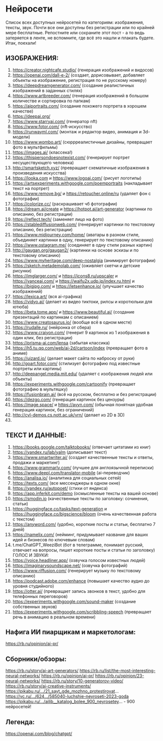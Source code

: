 # Нейросети
Список всех доступных нейросетей по категориям: изображения, тексты, звук. Почти все они доступны без регистрации или по крайней мере бесплатные.
Репостните или сохраните этот пост - а то ведь затеряется в ленте, не вспомните, где всё это нашли и плакать будете. Итак, поехали!
## ИЗОБРАЖЕНИЯ:
1. https://creator.nightcafe.studio/ (генерация изображений и видосов)
2. https://openai.com/dall-e-2/ (создает, дорисовывает, добавляет объекты на изображение, регистрация по не русскому номеру)
3. https://deepdreamgenerator.com/ (создание реалистичных изображений в заданных стилях)
4. https://www.artbreeder.com/ (генерация изображений в большом количестве и сортировка по папкам)
5. https://aiportraits.com/ (создание похожего портрета в хорошем качестве)
6. https://deepai.org/
7. https://www.starryai.com/ (генератор nft)
8. https://www.fotor.com/ (nft-искусство)
9. https://runwayml.com/ (монтаж и редактор видео, анимация и 3d-модели)
10. https://www.wombo.art/ (сюррреалистичные дизайны, превращает фото в мультфильмы)
11. https://images.ai/ (классека!)
12. https://thispersondoesnotexist.com/ (генерирует портрет несуществующего человека)
13. http://smartsketch.xyz/ (превращает схематичные изображения в произведения искусства) 
14. https://looka.com и https://www.logoai.com/ (рисует логотипы)
15. https://artsexperiments.withgoogle.com/poemportraits (накладывает текст на портрет)
16. https://www.remove.bg/ и https://retoucher.online/ru (удаляет фон с фотографии)
17. https://colorize.cc/ (раскрашивает чб фотографии)
18. https://dream.ai/create и https://hotpot.ai/art-generator (картинки по описанию, без регистрации)
19. https://reflect.tech/ (заменяет лицо на фото)
20. https://stablediffusionweb.com/ (генерирует картинки по текстовому описанию, без регистрации)
21. https://www.midjourney.com/home/ (аватары в разном стиле, объединяет картинки в одну, генерирует по текстовому описанию)
22. https://www.ostagram.me/ (соединяет в одну стили разных картин)
23. http://gaugan.org/gaugan2/ (картинки на основе эскизы и по текстовому описанию)
24. https://www.myheritage.com/deep-nostalgia (анимирует фотографии)
25. https://sketch.metademolab.com/ (оживляет скетчи и детские рисунки)
26. https://imglarger.com/ и https://icons8.ru/upscaler и https://vanceai.com/ и  https://waifu2x.udp.jp/index.ru.html и https://bigjpg.com/ и https://letsenhance.io/ (улучшает качество изображений)
27. https://lexica.art/ (вся ai-графика)
28. https://vidyo.ai/ (делает из видео тиктоки, рилсы и коротюльки для ютюба)
29. https://beta.tome.app/ и https://www.beautiful.ai/ (создание презентаций по картинкам с описанием)
30. https://www.creatosaurus.io/ (вообще всё в одном месте)
31. https://rudalle.ru/ (нейронка от сбера)
32. https://www.craiyon.com/ (генерит 9 картинок из 1 изображения в один клик, без регистрации)
33. https://prisma-ai.com/lensa (забытая классика)
34. https://h5.tu.qq.com/web/ai-2d/cartoon/index (превращает фото в аниме)
35. https://uizard.io/ (делает макет сайта по наброску от руки)
36. http://goart.fotor.com/ (стилизует фотографию под известные портреты или картины)
37. http://deepangel.media.mit.edu/ (удаляет с изображения людей или объекты)
38. https://experiments.withgoogle.com/cartoonify (превращает фотографию в мультяшку)
39. https://fusionbrain.ai/ (всё на русском, бесплатно и без регистрации)
40. https://dezgo.com/ (генерация картинок без цензуры)
41. https://mage.space/ и https://avyn.com/ (обычная понятная удобная генерация картинок, без ограничений)
42. http://cvl-demos.cs.nott.ac.uk/vrn/ (делает из 2D в 3D)
43. 
## ТЕКСТ И ДАННЫЕ:
1. https://books.google.com/talktobooks/ (отвечает цитатами из книг)
2. https://yandex.ru/lab/yalm (дописывает текст)
3. https://www.smartwriter.ai/ (создает качественные тексты и ответы, продажи и маркетинг)
4. https://www.grammarly.com/ (лучшее для англоязычной переписки)
5. https://www.deepl.com/translator-mobile (ai-переводчик)
6. https://analisa.io/ (аналитика для социальных сетей)
7. https://texts.com/ (все мессенджеры в одном окне)
8. https://yandex.ru/autopoet/ (стихи от яндекса)
9. https://app.inferkit.com/demo (осмысленные тексты на вашей основе)
10. https://smodin.io (качественные тексты по заголовку: сочинения, статьи)
11. https://huggingface.co/tasks/text-generation и https://huggingface.co/bigscience/bloom (очень качественная работа с текстом)
12. https://anyword.com/ (удобно, короткие посты и статьи, бесплатно 7 дней)
13. https://namelix.com/ (нейминг, придумывает название для ваших идей и бизнесов по ключевым словам)
14. t.me/ChatGPT_WeeziBot (бот в телеграмме, понимает русский, отвечает на вопросы, пишет короткие посты и статьи по заголовку)
ГОЛОС И ЗВУКИ:
1. https://voice.headliner.app/ (озвучка голосом известных людей)
2. https://imaginarysoundscape.net/ (озвучка фотографий)
3. https://www.riffusion.com/ (генерирует музыку по текстовому описанию)
4. https://podcast.adobe.com/enhance (повышает качество аудио до уровня студийного)
5. https://otter.ai/ (превращает запись звонков в текст, удобно для телефонных переговоров)
6. https://experiments.withgoogle.com/sound-maker (создание собственных звуков)
7. https://experiments.withgoogle.com/scribbling-speech (превращает речь в анимацию в реальном времени)
## Нафига ИИ пиарщикам и маркетологам:
https://rb.ru/opinion/ai-pr/
## Сборники/обзоры:
https://rb.ru/story/ai-art-generators/
https://rb.ru/list/the-most-interesting-neural-networks/
https://rb.ru/opinion/ai-pr/
https://rb.ru/opinion/23-neural-networks/
https://rb.ru/story/10-generatorov-video/
https://rb.ru/story/ai-creative-instruments/
https://pikabu.ru/.../21_sayt_gde_mozhno_protestirovat...
https://vc.ru/.../624.../585040-luchshie-neyroseti-2023-goda
https://pikabu.ru/.../ailib__katalog_bolee_900_neyrosetey... - 900 нейросетей!
## Легенда:
https://openai.com/blog/chatgpt/
